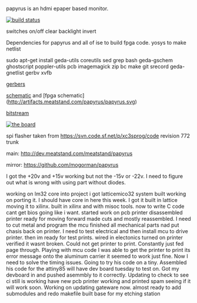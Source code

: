 papyrus is an hdmi epaper based monitor.

[![build status](http://ci.meatstand.com/projects/4/status.png?ref=master)](http://ci.meatstand.com/projects/4?ref=master)

switches
on/off
clear
backlight
invert

Dependencies for papyrus and all of ise to build fpga code. yosys to make netlist

sudo apt-get install geda-utils coreutils sed grep bash geda-gschem ghostscript poppler-utils pcb imagemagick zip bc make git srecord geda-gnetlist gerbv xvfb

[gerbers](http://artifacts.meatstand.com/papyrus/gerbers.zip)

[schematic](http://artifacts.meatstand.com/papyrus/schematic.png) and [fpga schematic] (http://artifacts.meatstand.com/papyrus/papyrus.svg)

[bitstream](http://artifacts.meatstand.com/papyrus/papyrus.bit)

[![the board](http://artifacts.meatstand.com/papyrus/board.png)](http://artifacts.meatstand.com/papyrus/board.png)


spi flasher taken from https://svn.code.sf.net/p/xc3sprog/code revision 772 trunk

main: http://dev.meatstand.com/meatstand/papyrus

mirror: https://github.com/mogorman/papyrus

I got the +20v and +15v working but not the -15v or -22v.  I need to figure out what is wrong with using part without diodes.

working on lm32 core into project
i got latticemico32 system built working on porting it.
I should have core in here this week.  I got it built in lattice moving it to xilinx.
built in xilinx and with misoc tools.  now to write C code
cant get bios going like i want.
started work on pcb printer
disassembled printer ready for moving forward
made cuts and mostly reassembled.  I need to cut metal and program the mcu
finished all mechanical parts nad put chasis back on printer.
I need to test electrical and then install mcu to drive printer.
then im ready for test prints.
wired in electonics turned on printer verified it wasnt broken.
Could not get printer to print.  Constantly just fed page through.
Playing with mcu code I was able to get the printer to print its error message onto the aluminum carrier
it seemed to work just fine.  Now I need to solve the timing issues.  Going to try his code on a tiny.
Assembled his code for the attiny85 will have dev board tuesday to test on.
Got my devboard in and pushed asemmbly to it correctly.
Updating to check to see ci still is working
have new pcb printer working and printed spam seeing if it will work soon.
Working on updating gateware now.
almost ready to add submodules and redo makefile
built base for my etching station
